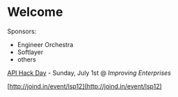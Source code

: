 # Welcome

Sponsors:
- Engineer Orchestra
- Softlayer
- others

[API Hack Day](http://apihackdaydallas.eventbrite.com) - Sunday, July 1st @ _Improving Enterprises_

[http://joind.in/event/lsp12](http://joind.in/event/lsp12)
